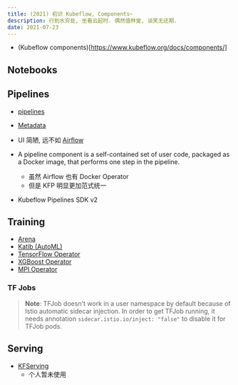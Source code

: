 ```yaml
---
title: (2021) 初识 Kubeflow, Components~
description: 行到水穷处, 坐看云起时. 偶然值林叟, 谈笑无还期.
date: 2021-07-23
---
```


* (Kubeflow components)[https://www.kubeflow.org/docs/components/]

## Notebooks

## Pipelines

* [pipelines](https://github.com/kubeflow/pipelines)
* [Metadata](https://github.com/kubeflow/metadata)

* UI 简陋, 远不如 [Airflow](https://github.com/apache/airflow)
* A pipeline component is a self-contained set of user code,
  packaged as a Docker image,
  that performs one step in the pipeline.
  - 虽然 Airflow 也有 Docker Operator
  - 但是 KFP 明显更加范式统一
* Kubeflow Pipelines SDK v2

## Training

* [Arena](https://github.com/kubeflow/arena)
* [Katib (AutoML)](https://github.com/kubeflow/katib)
* [TensorFlow Operator](https://github.com/kubeflow/tf-operator)
* [XGBoost Operator](https://github.com/kubeflow/xgboost-operator)
* [MPI Operator](https://github.com/kubeflow/mpi-operator)

### TF Jobs

> **Note**: TFJob doesn't work in a user namespace by default
> because of Istio automatic sidecar injection.
> In order to get TFJob running, it needs annotation
> `sidecar.istio.io/inject: "false"` to disable it for TFJob pods.

## Serving

* [KFServing](https://github.com/kubeflow/kfserving)
  - 个人暂未使用
